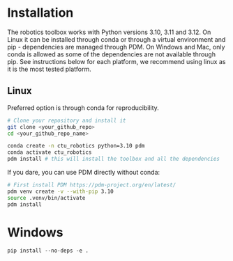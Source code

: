 # Installation

The robotics toolbox works with Python versions 3.10, 3.11 and 3.12. On Linux
it can be installed through conda or through a virtual environment and pip -
dependencies are managed through PDM.
On Windows and Mac, only conda is allowed as some of the dependencies are not available
through pip. See instructions below for each platform, we recommend using linux as it is
the most tested platform.

## Linux

Preferred option is through conda for reproducibility.
```bash
# Clone your repository and install it
git clone <your_github_repo>
cd <your_github_repo_name>

conda create -n ctu_robotics python=3.10 pdm
conda activate ctu_robotics
pdm install # this will install the toolbox and all the dependencies
```

If you dare, you can use PDM directly without conda:

```bash
# First install PDM https://pdm-project.org/en/latest/
pdm venv create -v --with-pip 3.10 
source .venv/bin/activate
pdm install
```

# Windows

```
pip install --no-deps -e .
```